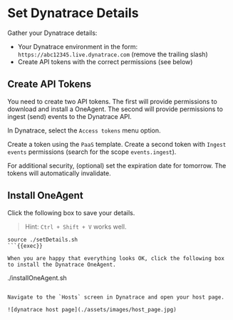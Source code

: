 # Set Dynatrace Details
Gather your Dynatrace details:

- Your Dynatrace environment in the form: `https://abc12345.live.dynatrace.com` (remove the trailing slash)
- Create API tokens with the correct permissions (see below)

## Create API Tokens
You need to create two API tokens. The first will provide permissions to download and install a OneAgent. The second will provide permissions to ingest (send) events to the Dynatrace API.

In Dynatrace, select the `Access tokens` menu option.

Create a token using the `PaaS` template.
Create a second token with `Ingest events` permissions (search for the scope `events.ingest`).

For additional security, (optional) set the expiration date for tomorrow. The tokens will automatically invalidate.

## Install OneAgent
Click the following box to save your details.

> Hint: `Ctrl + Shift + V` works well.

```
source ./setDetails.sh
```{{exec}}

When you are happy that everything looks OK, click the following box to install the Dynatrace OneAgent.

```
./installOneAgent.sh
```{{exec}}

Navigate to the `Hosts` screen in Dynatrace and open your host page.

![dynatrace host page](./assets/images/host_page.jpg)